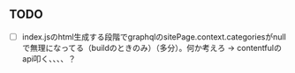 ## TODO
- [ ] index.jsのhtml生成する段階でgraphqlのsitePage.context.categoriesがnullで無理になってる（buildのときのみ）（多分）。何か考えろ -> contentfulのapi叩く、、、、？


